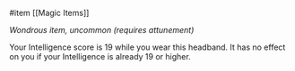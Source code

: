  #item [[Magic Items]]

*Wondrous item, uncommon (requires attunement)*

Your Intelligence score is 19 while you wear this headband. It has no effect on you if your Intelligence is already 19 or higher.
